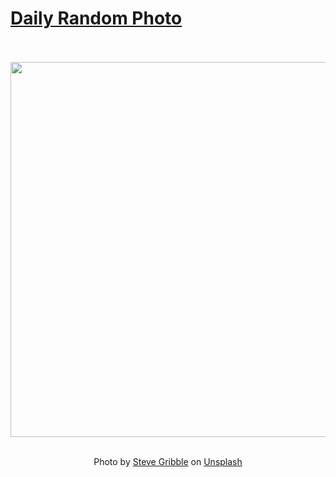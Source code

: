 # [Daily Random Photo](https://www.dailyrandomphoto.com/)

<div align="center">
  <br>
  <br>
  <a href="https://www.dailyrandomphoto.com/p/2024/2024-10-14/"><img src="https://images.unsplash.com/photo-1726809755769-cc8cb426b57b?crop=entropy&cs=tinysrgb&fit=max&fm=jpg&ixid=M3w3NzUwOHwwfDF8cmFuZG9tfHx8fHx8fHx8MTcyODg2NjQ4NXw&ixlib=rb-4.0.3&q=80&w=1080" width="600px"></a>
  <br>
  <br>
  <p class="has-text-grey">Photo by <a href="https://unsplash.com/@steve_g_?utm_source=Daily%20Random%20Photo&amp;utm_medium=referral" target="_blank" rel="noopener noreferrer">Steve Gribble</a> on <a href="https://unsplash.com/photos/a-night-sky-with-a-star-filled-sky-dtP06SqRbZA?utm_source=Daily%20Random%20Photo&amp;utm_medium=referral" target="_blank" rel="noopener noreferrer">Unsplash</a></p>
</div>
